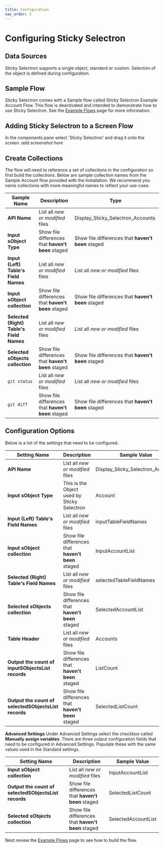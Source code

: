 ```yaml
---
title: Configuration
nav_order: 3
---
```


# Configuring Sticky Selectron

## Data Sources
Sticky Selectron supports a single object, standard or custom. Selection of the object is defined during configuration.

## Sample Flow
Sticky Selectron comes with a Sample flow called Sticky Selectron Example Account Flow. This flow is deactivated and intended to demonstrate how to use Sticky Selectron. See the [Example Flows](https://sfdo-community-sprints.github.io/SSSFDG/docs/example-flows/) page for more information.

## Adding Sticky Selectron to a Screen Flow

In the components pane select 'Sticky Selectron' and drag it onto the screen.
_add screenshot here_

## Create Collections
The flow will need to reference a set of collections in the configuration so first build the collections. Below are sample collection names from the Sample Account flow provided with the installation. We recommend you name collections with more meaningful names to reflect your use-case.

| Sample Name |Description | Type |
| --- | --- | --- |
| **API Name** | List all *new or modified* files | Display_Sticky_Selectron_Accounts |
| **Input sObject Type** | Show file differences that **haven't been** staged | Show file differences that **haven't been** staged |
| **Input (Left) Table's Field Names** | List all *new or modified* files | List all *new or modified* files |
| **Input sObject collection**| Show file differences that **haven't been** staged | Show file differences that **haven't been** staged |
| **Selected (Right) Table's Field Names** | List all *new or modified* files | List all *new or modified* files |
| **Selected sObjects collection** | Show file differences that **haven't been** staged | Show file differences that **haven't been** staged |
| `git status` | List all *new or modified* files | List all *new or modified* files |
| `git diff` | Show file differences that **haven't been** staged | Show file differences that **haven't been** staged |


## Configuration Options
Below is a list of the settings that need to be configured.

| Setting Name |Description | Sample Value |
| --- | --- | --- |
| **API Name** | List all *new or modified* files | Display_Sticky_Selectron_Accounts |
| **Input sObject Type** | This is the Object used by Sticky Selectron  | Account |
| **Input (Left) Table's Field Names** | List all *new or modified* files | inputTableFieldNames |
| **Input sObject collection**| Show file differences that **haven't been** staged | InputAccountList |
| **Selected (Right) Table's Field Names** | List all *new or modified* files | selectedTableFieldNames |
| **Selected sObjects collection** | Show file differences that **haven't been** staged | SelectedAccountList |
| **Table Header** | List all *new or modified* files | Accounts |
| **Output the count of inputSObjectsList records** | Show file differences that **haven't been** staged | ListCount |
| **Output the count of selectedSObjectsList records** | Show file differences that **haven't been** staged | SelectedListCount |

**Advanced Settings**
Under Advanced Settings select the checkbox called **Manually assign variables**. There are three output configuration fields that need to be configured in Advanced Settings. Populate these with the same values used in the Standard settings.

| Setting Name |Description | Sample Value |
| --- | --- | --- |
| **Input sObject collection** | List all *new or modified* files | InputAccountList |
| **Output the count of selectedSObjectsList records** | Show file differences that **haven't been** staged | SelectedListCount |
| **Selected sObjects collection** | Show file differences that **haven't been** staged | SelectedAccountList |

Next review the [Example Flows](https://sfdo-community-sprints.github.io/SSSFDG/docs/example-flows/) page to see how to build the flow.
